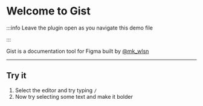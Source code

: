 # Welcome to Gist


:::info
Leave the plugin open as you navigate this demo file

:::

Gist is a documentation tool for Figma built by [@mk_wlsn](https://twitter.com/mk_wlsn)


---

## Try it


1. Select the editor and try typing `/`
2. Now try selecting some text and make it bolder


